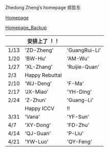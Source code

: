 Zhedong Zheng’s homepage
郑哲东

[Homepage](http://zdzheng.xyz)

[Homepage_Backup](http://zhengzhedong.oschina.io)

| | 安排上了 ！！| |
| ---- | ---- | ---- |
| 1/13 |'ZD-Zheng' | 'GuangRui-Li'|
| 1/20 |'BW-Hu'    |'AM-Wu'|
| 1/27 |'XL-Zhang' |'Ruijie-Quan' |
| 2/3  | Happy Rebuttal | |
| 2/10 |'WJ-Deng'  | 'F-Ma' |
| 2/17 |'JX-Miao'  | 'YH-Ding' |
| 2/24 |'Z-Zhun'   | 'Guang-Li'|
|      |  Happy ICCV| !!   |
| 3/31 |'Vana'  | 'YF-Sun'|
| 4/7  |'XY-Dong'  | 'FD-Zhu'|
| 4/14 |'QJ-Guan'  | 'P-Liu' |
| 4/21 |'YW-Luo'   | 'QY-Feng'  |
